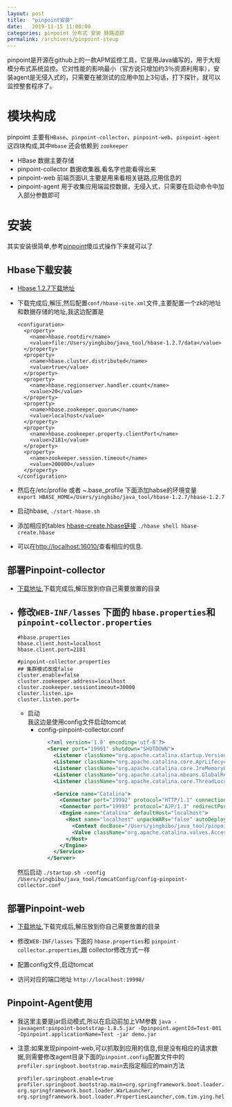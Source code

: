 ```yaml
---
layout: post
title:  "pinpoint安装"
date:   2019-11-15 11:00:00
categories: pinpoint 分布式 安装 链路追踪
permalink: /archivers/pinpoint-steup
---
```


pinpoint是开源在github上的一款APM监控工具，它是用Java编写的，用于大规模分布式系统监控。它对性能的影响最小（官方说只增加约3％资源利用率），安装agent是无侵入式的，只需要在被测试的应用中加上3句话，打下探针，就可以监控整套程序了。

# 模块构成
pinpoint 主要有`HBase`、`pinpoint-collector`、`pinpoint-web`、`pinpoint-agent` 这四块构成,其中`Hbase` 还会依赖到 `zookeeper`
* HBase 数据主要存储
* pinpoint-collector 数据收集器,看名字也能看得出来
* pinpoint-web 前端页面UI,主要是用来看相关链路,应用信息的
* pinpoint-agent 用于收集应用端监控数据，无侵入式，只需要在启动命令中加入部分参数即可
# 安装
其实安装很简单,参考[pinpoint](https://naver.github.io/pinpoint/1.7.3/installation.html)傻瓜式操作下来就可以了
## Hbase下载安装
- [Hbase 1.2.7下载地址](http://archive.apache.org/dist/hbase/1.2.7/)  
- 下载完成后,解压,然后配置`conf/hbase-site.xml`文件,主要配置一个zk的地址和数据存储的地址,我这边配置是  
  ~~~
  <configuration>
    <property>
      <name>hbase.rootdir</name>
      <value>file:/Users/yingbibo/java_tool/hbase-1.2.7/data</value>
    </property>
    <property>
      <name>hbase.cluster.distributed</name>
      <value>true</value>
    </property>
    <property>
      <name>hbase.regionserver.handler.count</name>
      <value>20</value>
    </property>
    <property>
      <name>hbase.zookeeper.quorum</name>
      <value>localhost</value>
    </property>
    <property>
      <name>hbase.zookeeper.property.clientPort</name>
      <value>2181</value>
    </property>
    <property>
      <name>zookeeper.session.timeout</name>
      <value>200000</value>
    </property>
  </configuration>
  ~~~

- 然后在/etc/profile 或者 ~.base_profile 下面添加habse的环境变量  
`export HBASE_HOME=/Users/yingbibo/java_tool/hbase-1.2.7/hbase-1.2.7`  
- 启动hbase, `./start-hbase.sh`  
- 添加相应的tables [hbase-create.hbase链接](https://github.com/naver/pinpoint/blob/master/hbase/scripts/hbase-create.hbase) `./hbase shell hbase-create.hbase`  
- 可以在[http://localhost:16010/](http://localhost:16010/)查看相应的信息.
## 部署Pinpoint-collector

- [下载地址](https://github.com/naver/pinpoint/releases/tag/1.8.5),下载完成后,解压放到你自己需要放置的目录
- 修改`WEB-INF⁩/lasses` 下面的 `hbase.properties`和 `pinpoint-collector.properties`
  - 
    ~~~
    #hbase.properties
    hbase.client.host=localhost
    hbase.client.port=2181
    
    #pinpoint-collector.properties
    ## 集群模式改成false
    cluster.enable=false 
    cluster.zookeeper.address=localhost
    cluster.zookeeper.sessiontimeout=30000
    cluster.listen.ip=
    cluster.listen.port=
    ~~~ 

  - 启动  
  我这边是使用config文件启动tomcat
    -  config-pinpoint-collector.conf
       ~~~xml
          <?xml version='1.0' encoding='utf-8'?>
          <Server port="19991" shutdown="SHUTDOWN">
            <Listener className="org.apache.catalina.startup.VersionLoggerListener" />
            <Listener className="org.apache.catalina.core.AprLifecycleListener" SSLEngine="on" />
            <Listener className="org.apache.catalina.core.JreMemoryLeakPreventionListener" />
            <Listener className="org.apache.catalina.mbeans.GlobalResourcesLifecycleListener" />
            <Listener className="org.apache.catalina.core.ThreadLocalLeakPreventionListener" />

            <Service name="Catalina">
              <Connector port="19992" protocol="HTTP/1.1" connectionTimeout="20000" redirectPort="8443" />
              <Connector port="19993" protocol="AJP/1.3" redirectPort="8443" />
              <Engine name="Catalina" defaultHost="localhost">
                <Host name="localhost" unpackWARs="false" autoDeploy="false">
                  <Context docBase="/Users/yingbibo/java_tool/pinpoint/pinpoint-collector-1.8.5" path="/" reloadable="false" />
                  <Valve className="org.apache.catalina.valves.AccessLogValve" directory="/Users/yingbibo/java_tool/pinpoint/logs/" prefix="pinpoint-collector" suffix=".txt" pattern="%h %l %u %t &quot;%r&quot; %s %b" />
                </Host>
              </Engine>
            </Service>
          </Server>
        ~~~
  然后启动 `./startup.sh -config /Users/yingbibo/java_tool/tomcatConfig/config-pinpoint-collector.conf`

## 部署Pinpoint-web
- [下载地址](https://github.com/naver/pinpoint/releases/tag/1.8.5),下载完成后,解压放到你自己需要放置的目录

- 修改`WEB-INF⁩/lasses` 下面的 `hbase.properties`和 `pinpoint-collector.properties`,跟 collector修改方式一样

- 配置config文件,启动tomcat

- 访问对应的端口地址 `http://localhost:19998/`

## Pinpoint-Agent使用

- 我这里主要是jar启动模式,所以在启动前加上VM参数 `java -javaagent:pinpoint-bootstrap-1.8.5.jar -Dpinpoint.agentId=Test-001 -Dpinpoint.applicationName=Test -jar demo.jar`

- 注意:如果发现pinpoint-web,可以抓取到应用的信息,但是没有相应的请求数据,则需要修改agent目录下面的`pinpoint.config`配置文件中的`profiler.springboot.bootstrap.main`去指定相应的main方法
    ~~~
    profiler.springboot.enable=true
    profiler.springboot.bootstrap.main=org.springframework.boot.loader.JarLauncher, org.springframework.boot.loader.WarLauncher, org.springframework.boot.loader.PropertiesLauncher,com.tim.ying.hello.SpringbootHelloApplication
    ~~~



